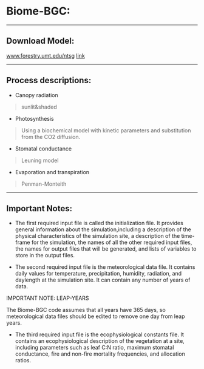 # Biome-BGC:
---
## Download Model:

www.forestry.umt.edu/ntsg [link](www.forestry.umt.edu/ntsg)

--------------------
## Process descriptions:

* Canopy radiation

>	sunlit&shaded

* Photosynthesis

>	Using a biochemical model with kinetic parameters and substitution from the CO2 diffusion.

* Stomatal conductance

>	Leuning model

* Evaporation and transpiration

>	Penman-Monteith

---
## Important Notes:

* The first required input file is called the initialization file. It provides general information about the simulation,including a description of the physical characteristics of the simulation site, a description of the time-frame for the simulation, the names of all the other required input files, the names for output files that will be generated, and lists of variables to store in the output files.

* The second required input file is the meteorological data file. It contains daily values for temperature, precipitation, humidity, radiation, and daylength at the simulation site. It can contain any number of years of data.

IMPORTANT NOTE: LEAP-YEARS

The Biome-BGC code assumes that all years have 365 days, so meteorological data files should be edited to remove one day from leap years.

* The third required input file is the ecophysiological constants file. It contains an ecophysiological description of the vegetation at a site, including parameters such as leaf C:N ratio, maximum stomatal conductance, fire and non-fire mortality frequencies, and allocation ratios.



